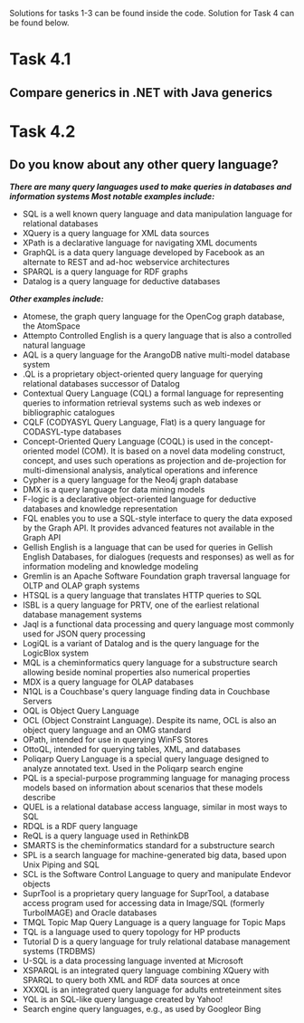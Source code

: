 Solutions for tasks 1-3 can be found inside the code. Solution for Task 4 can be found below.
# Task 4.1
## Compare generics in .NET with Java generics
# Task 4.2
## Do you know about any other query language?
**_There are many query languages used to make queries in databases and information systems
Most notable examples include:_**
* SQL is a well known query language and data manipulation language for relational databases
* XQuery is a query language for XML data sources
* XPath is a declarative language for navigating XML documents
* GraphQL is a data query language developed by Facebook as an alternate to REST and ad-hoc webservice architectures
* SPARQL is a query language for RDF graphs
* Datalog is a query language for deductive databases    
  
**_Other examples include:_**
* Atomese, the graph query language for the OpenCog graph database, the AtomSpace
* Attempto Controlled English is a query language that is also a controlled natural language
* AQL is a query language for the ArangoDB native multi-model database system
* .QL is a proprietary object-oriented query language for querying relational databases successor of Datalog
* Contextual Query Language (CQL) a formal language for representing queries to information retrieval systems such as web indexes or bibliographic catalogues
* CQLF (CODYASYL Query Language, Flat) is a query language for CODASYL-type databases
* Concept-Oriented Query Language (COQL) is used in the concept-oriented model (COM). It is based on a novel data modeling construct, concept, and uses such operations as projection and de-projection for multi-dimensional analysis, analytical operations and inference
* Cypher is a query language for the Neo4j graph database
* DMX is a query language for data mining models
* F-logic is a declarative object-oriented language for deductive databases and knowledge representation
* FQL enables you to use a SQL-style interface to query the data exposed by the Graph API. It provides advanced features not available in the Graph API
* Gellish English is a language that can be used for queries in Gellish English Databases, for dialogues (requests and responses) as well as for information modeling and knowledge modeling
* Gremlin is an Apache Software Foundation graph traversal language for OLTP and OLAP graph systems
* HTSQL is a query language that translates HTTP queries to SQL
* ISBL is a query language for PRTV, one of the earliest relational database management systems
* Jaql is a functional data processing and query language most commonly used for JSON query processing
* LogiQL is a variant of Datalog and is the query language for the LogicBlox system
* MQL is a cheminformatics query language for a substructure search allowing beside nominal properties also numerical properties
* MDX is a query language for OLAP databases
* N1QL is a Couchbase's query language finding data in Couchbase Servers
* OQL is Object Query Language
* OCL (Object Constraint Language). Despite its name, OCL is also an object query language and an OMG standard
* OPath, intended for use in querying WinFS Stores
* OttoQL, intended for querying tables, XML, and databases
* Poliqarp Query Language is a special query language designed to analyze annotated text. Used in the Poliqarp search engine
* PQL is a special-purpose programming language for managing process models based on information about scenarios that these models describe
* QUEL is a relational database access language, similar in most ways to SQL
* RDQL is a RDF query language
* ReQL is a query language used in RethinkDB
* SMARTS is the cheminformatics standard for a substructure search
* SPL is a search language for machine-generated big data, based upon Unix Piping and SQL
* SCL is the Software Control Language to query and manipulate Endevor objects
* SuprTool is a proprietary query language for SuprTool, a database access program used for accessing data in Image/SQL (formerly TurboIMAGE) and Oracle databases
* TMQL Topic Map Query Language is a query language for Topic Maps
* TQL is a language used to query topology for HP products
* Tutorial D is a query language for truly relational database management systems (TRDBMS)
* U-SQL is a data processing language invented at Microsoft
* XSPARQL is an integrated query language combining XQuery with SPARQL to query both XML and RDF data sources at once
* XXXQL is an integrated query language for adults entreteinment sites
* YQL is an SQL-like query language created by Yahoo!
* Search engine query languages, e.g., as used by Googleor Bing
